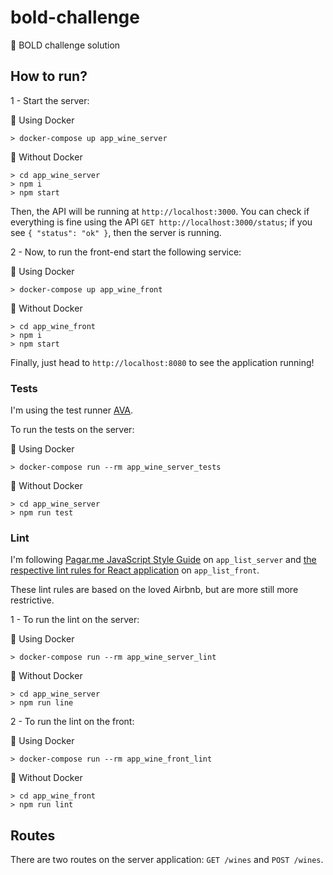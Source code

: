 # bold-challenge
🍷 BOLD challenge solution

## How to run?

1 - Start the server:

🐳 Using Docker

```
> docker-compose up app_wine_server
```

📜 Without Docker

```
> cd app_wine_server
> npm i
> npm start
```

Then, the API will be running at `http://localhost:3000`. You can check if everything is fine using the API `GET http://localhost:3000/status`; if you see `{ "status": "ok" }`, then the server is running.

2 - Now, to run the front-end start the following service:

🐳 Using Docker

```
> docker-compose up app_wine_front
```

📜 Without Docker

```
> cd app_wine_front
> npm i
> npm start
```

Finally, just head to `http://localhost:8080` to see the application running!

### Tests

I'm using the test runner [AVA](https://github.com/avajs/ava).

To run the tests on the server:

🐳 Using Docker
```
> docker-compose run --rm app_wine_server_tests
```

📜 Without Docker
```
> cd app_wine_server
> npm run test
```

### Lint

I'm following [Pagar.me JavaScript Style Guide](https://github.com/pagarme/javascript-style-guide) on `app_list_server` and [the respective lint rules for React application](https://github.com/pagarme/react-style-guide) on `app_list_front`.

These lint rules are based on the loved Airbnb, but are more still more restrictive.

1 - To run the lint on the server:

🐳 Using Docker

```
> docker-compose run --rm app_wine_server_lint
```

📜 Without Docker

```
> cd app_wine_server
> npm run line
```

2 - To run the lint on the front:

🐳 Using Docker
```
> docker-compose run --rm app_wine_front_lint
```

📜 Without Docker
```
> cd app_wine_front
> npm run lint
```

## Routes

There are two routes on the server application: `GET /wines` and `POST /wines`.
